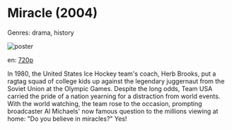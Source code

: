 # Miracle (2004)

Genres: drama, history

![poster](http://image.tmdb.org/t/p/w500/c9b4efQsCvTAdJAnCMdKx5eoUCc.jpg)

en:
  [720p](magnet:?xt=urn:btih:2D903CFEFE1D6F8841A757EE6A507C6B8BCCBC81&tr=udp://glotorrents.pw:6969/announce&tr=udp://tracker.opentrackr.org:1337/announce&tr=udp://torrent.gresille.org:80/announce&tr=udp://tracker.openbittorrent.com:80&tr=udp://tracker.coppersurfer.tk:6969&tr=udp://tracker.leechers-paradise.org:6969&tr=udp://p4p.arenabg.ch:1337&tr=udp://tracker.internetwarriors.net:1337)
  


In 1980, the United States Ice Hockey team's coach, Herb Brooks, put a ragtag squad of college kids up against the legendary juggernaut from the Soviet Union at the Olympic Games. Despite the long odds, Team USA carried the pride of a nation yearning for a distraction from world events. With the world watching, the team rose to the occasion, prompting broadcaster Al Michaels' now famous question to the millions viewing at home: "Do you believe in miracles?" Yes!